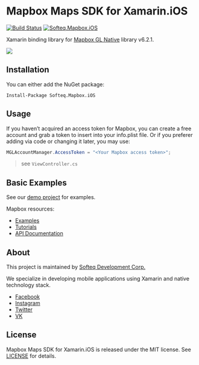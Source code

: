 # Mapbox Maps SDK for Xamarin.iOS

[![Build Status](https://dev.azure.com/SofteqDevelopment/Xamarin.Binding.Libraries/_apis/build/status/mapbox-ios-dev?branchName=master)](https://dev.azure.com/SofteqDevelopment/Xamarin.Binding.Libraries/_build/latest?definitionId=58&branchName=master) [![Softeq.Mapbox.iOS](https://buildstats.info/nuget/Softeq.Mapbox.iOS?includePreReleases=true)](https://www.nuget.org/packages/Softeq.Mapbox.iOS)

Xamarin binding library for [Mapbox GL Native](https://github.com/mapbox/mapbox-gl-native-ios) library v6.2.1.

![](https://docs.mapbox.com/ios/maps/api/6.2.1/img/screenshot.png)

## Installation

You can either add the NuGet package:
```
Install-Package Softeq.Mapbox.iOS
```

## Usage

If you haven’t acquired an access token for Mapbox, you can create a free account and grab a token to insert into your info.plist file. Or if you preferer adding via code or changing it later, you may use:

```cs
MGLAccountManager.AccessToken = "<Your Mapbox access token>";
```
> see `ViewController.cs`

## Basic Examples

See our [demo project](/sample) for examples.

Mapbox resources:
- [Examples](https://docs.mapbox.com/ios/maps/examples/)
- [Tutorials](https://docs.mapbox.com/help/tutorials/#mobile-apps)
- [API Documentation](https://docs.mapbox.com/ios/api/maps/6.2.1/)

## About

This project is maintained by [Softeq Development Corp.](https://www.softeq.com/)

We specialize in developing mobile applications using Xamarin and native technology stack.

 - [Facebook](https://web.facebook.com/Softeq.by/)
 - [Instagram](https://www.instagram.com/softeq/)
 - [Twitter](https://twitter.com/Softeq)
 - [VK](https://vk.com/club21079655)


## License

Mapbox Maps SDK for Xamarin.iOS is released under the MIT license. See [LICENSE](LICENSE) for details.
